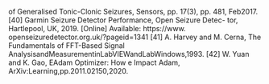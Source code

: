 of Generalised Tonic-Clonic Seizures, Sensors, pp. 17(3), pp. 481,
Feb2017.
[40] Garmin Seizure Detector Performance, Open Seizure Detec-
tor, Hartlepool, UK, 2019. [Online] Available: https://www.
openseizuredetector.org.uk/?pageid=1341
[41] A. Harvey and M. Cerna, The Fundamentals of FFT-Based Signal
AnalysisandMeasurementinLabVIEWandLabWindows,1993.
[42] W. Yuan and K. Gao, EAdam Optimizer: How e Impact Adam,
ArXiv:Learning,pp.2011.02150,2020.